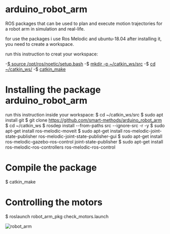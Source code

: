 # arduino_robot_arm
ROS packages that can be used to plan and execute motion trajectories for a robot arm in simulation and real-life.

for use the packages i use Ros Melodic and ubuntu-18.04 after installing it, you need to create a workspace.

run this instruction to creat your  workspace:

-[$ source /opt/ros/noetic/setup.bash]()
-$ [mkdir -p ~/catkin_ws/src]()
-$ [cd ~/catkin_ws/]()
-$ [catkin_make]()


# Installing the package arduino_robot_arm
run this instruction inside your workspace:
	$ cd ~/catkin_ws/src
	$ sudo apt install git
	$ git clone https://github.com/smart-methods/arduino_robot_arm 
	$ cd ~/catkin_ws
	$ rosdep install --from-paths src --ignore-src -r -y
	$ sudo apt-get install ros-melodic-moveit
  $ sudo apt-get install ros-melodic-joint-state-publisher ros-melodic-joint-state-publisher-gui
  $ sudo apt-get install ros-melodic-gazebo-ros-control joint-state-publisher
  $ sudo apt-get install ros-melodic-ros-controllers ros-melodic-ros-control


# Compile the package
  $ catkin_make
  
 
 # Controlling the motors
 $ roslaunch robot_arm_pkg check_motors.launch

 
 ![robot_arm](https://user-images.githubusercontent.com/60845044/123549884-8b1bd500-d773-11eb-94eb-c1751da126c9.png)

 






